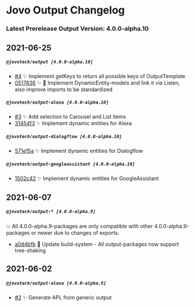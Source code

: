 # Jovo Output Changelog

### Latest Prerelease Output Version: 4.0.0-alpha.10

## 2021-06-25

##### `@jovotech/output [4.0.0-alpha.10]`

- [#4](https://github.com/jovotech/jovo-output/pull/4) :sparkles: Implement getKeys to return all possible keys of OutputTemplate
- [0517836](https://github.com/jovotech/jovo-output/commit/051783642822859c433ca5f035ee24fa384bc260) :sparkles: :art: Implement DynamicEntity-models and link it via Listen, also improve imports to be standardized

##### `@jovotech/output-alexa [4.0.0-alpha.10]`

- [#3](https://github.com/jovotech/jovo-output/pull/3) :sparkles: Add selection to Carousel and List items
- [31454f3](https://github.com/jovotech/jovo-output/commit/31454f3891fc9ab7849916e4c7e14b588054ad21) :sparkles: Implement dynamic entities for Alexa

##### `@jovotech/output-dialogflow [4.0.0-alpha.10]`

- [571e15a](https://github.com/jovotech/jovo-output/commit/571e15a53c765ff2f66165911b7eb945e3fbf85e) :sparkles: Implement dynamic entities for Dialogflow

##### `@jovotech/output-googleassistant [4.0.0-alpha.10]`

- [1502c42](https://github.com/jovotech/jovo-output/commit/1502c421b6bb0c4b0bd22f6fe99b96d548ac6b45) :sparkles: Implement dynamic entities for GoogleAssistant

## 2021-06-07

##### `@jovotech/output-* [4.0.0-alpha.9]`

:boom: All 4.0.0-alpha.9-packages are only compatible with other 4.0.0-alpha.9-packages or newer due to changes of exports.

- [a0d4bfb](https://github.com/jovotech/jovo-output/commit/a0d4bfb8530f235b0f3dd4bb743fc966e7cd74f5) :wrench: Update build-system - All output-packages now support tree-shaking

## 2021-06-02

##### `@jovotech/output-alexa [4.0.0-alpha.8]`

- [#2](https://github.com/jovotech/jovo-output/pull/2) :sparkles: Generate APL from generic output
